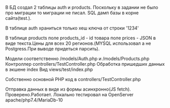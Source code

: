 В БД создал 2 таблицы auth и products. Поскольку в задании не было про миграции то миграции не писал.
SQL дамп базы в корне сайта(test.).

В таблице auth храниться только хеш ключа от строки '1234'

В таблице products поле products_id - id товара
поле prices - JSON в виде текста.Цены для всех 20 регионов.(MYSQL использовал а не Postgress.При выводе придеться парсить).

Модели соответственно /models/Auth.php и /models/Products.php
Контроллер controllers/TestController.php
Обработка пришедших данных в экшене index
Вид views/test/index.php

Собственно  основной PHP код в controllers/TestController.php

Отправка данных в виде из формы асинхронно(JS fetch).
Проверено.Работает.
Локально тестировал на OpenServer apache/php7.4/MariaDb-10
